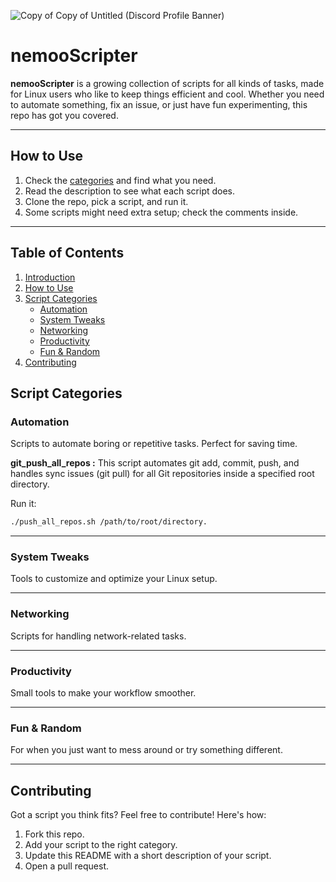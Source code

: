 
![Copy of Copy of Untitled (Discord Profile Banner)](https://github.com/user-attachments/assets/cb093cf3-869d-4153-ab3e-3c0d5f0a4068)

# nemooScripter

**nemooScripter** is a growing collection of scripts for all kinds of tasks, made for Linux users who like to keep things efficient and cool. Whether you need to automate something, fix an issue, or just have fun experimenting, this repo has got you covered.

---
## How to Use

1. Check the [categories](#script-categories) and find what you need.
2. Read the description to see what each script does.
3. Clone the repo, pick a script, and run it.
4. Some scripts might need extra setup; check the comments inside.
---

## Table of Contents

1. [Introduction](#introduction)
2. [How to Use](#how-to-use)
3. [Script Categories](#script-categories)
   - [Automation](#automation)
   - [System Tweaks](#system-tweaks)
   - [Networking](#networking)
   - [Productivity](#productivity)
   - [Fun & Random](#fun--random)
4. [Contributing](#contributing)

## Script Categories

### Automation
Scripts to automate boring or repetitive tasks. Perfect for saving time.

**git_push_all_repos :** This script automates git add, commit, push, and handles sync issues (git pull) for all Git repositories inside a specified root directory.

Run it:
```bash
./push_all_repos.sh /path/to/root/directory.
```

---
### System Tweaks
Tools to customize and optimize your Linux setup.

---
### Networking
Scripts for handling network-related tasks.

---
### Productivity
Small tools to make your workflow smoother.

---
### Fun & Random
For when you just want to mess around or try something different.


---
## Contributing

Got a script you think fits? Feel free to contribute! Here's how:

1. Fork this repo.
2. Add your script to the right category.
3. Update this README with a short description of your script.
4. Open a pull request.

